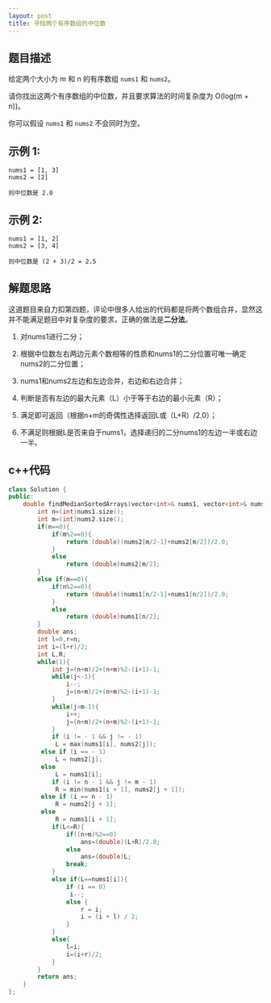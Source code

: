 ```yaml
---
layout: post
title: 寻找两个有序数组的中位数
---
```


## 题目描述

给定两个大小为 m 和 n 的有序数组 `nums1` 和 `nums2`。

请你找出这两个有序数组的中位数，并且要求算法的时间复杂度为 O(log(m + n))。

你可以假设 `nums1` 和 `nums2` 不会同时为空。

## 示例 1:

```
nums1 = [1, 3]
nums2 = [2]

则中位数是 2.0
```

## 示例 2:

```
nums1 = [1, 2]
nums2 = [3, 4]

则中位数是 (2 + 3)/2 = 2.5
```

## 解题思路

​        这道题目来自力扣第四题，评论中很多人给出的代码都是将两个数组合并，显然这并不能满足题目中对复杂度的要求，正确的做法是**二分法**。

1. 对nums1进行二分；

2. 根据中位数左右两边元素个数相等的性质和nums1的二分位置可唯一确定nums2的二分位置；

3. nums1和nums2左边和左边合并，右边和右边合并；

4. 判断是否有左边的最大元素（L）小于等于右边的最小元素（R）；

5. 满足即可返回（根据n+m的奇偶性选择返回L或（L+R）/2.0）；

6. 不满足则根据L是否来自于nums1，选择递归的二分nums1的左边一半或右边一半。

## c++代码

   ```c++
   class Solution {
   public:
       double findMedianSortedArrays(vector<int>& nums1, vector<int>& nums2) {
           int n=(int)nums1.size();
           int m=(int)nums2.size();
           if(n==0){
               if(m%2==0){
                   return (double)(nums2[m/2-1]+nums2[m/2])/2.0;
               }
               else
                   return (double)nums2[m/2];
           }
           else if(m==0){
               if(n%2==0){
                   return (double)(nums1[n/2-1]+nums1[n/2])/2.0;
               }
               else
                   return (double)nums1[n/2];
           }
           double ans;
           int l=0,r=n;
           int i=(l+r)/2;
           int L,R;
           while(1){
               int j=(n+m)/2+(n+m)%2-(i+1)-1;
               while(j<-1){
                   i--;
                   j=(n+m)/2+(n+m)%2-(i+1)-1;
               }
               while(j>m-1){
                   i++;
                   j=(n+m)/2+(n+m)%2-(i+1)-1;
               }
               if (i != - 1 && j != - 1)
   			    L = max(nums1[i], nums2[j]);
   		    else if (i == - 1)
   			    L = nums2[j];
   		    else
   			    L = nums1[i];
               if (i != n - 1 && j != m - 1)
   			    R = min(nums1[i + 1], nums2[j + 1]);
   		    else if (i == n - 1)
   			    R = nums2[j + 1];
   		    else
   			    R = nums1[i + 1];
               if(L<=R){
                   if((n+m)%2==0)
                       ans=(double)(L+R)/2.0;
                   else
                       ans=(double)L;
                   break;
               }
               else if(L==nums1[i]){
                   if (i == 0)
   				    i--;
                   else {
                       r = i;
                       i = (i + l) / 2;
                   }	
               }
               else{
                   l=i;
                   i=(i+r)/2;
               }       
           }
           return ans;
       }
   };
   ```
